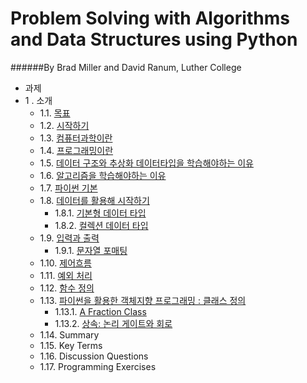 Problem Solving with Algorithms and Data Structures using Python
===
######By Brad Miller and David Ranum, Luther College

* 과제
* 1 .  소개
    * 1.1. [목표](objectives.md)
    * 1.2. [시작하기](getting_start.md)
    * 1.3. [컴퓨터과학이란](computer_science.md)
    * 1.4. [프로그래밍이란](programming.ipynb)
    * 1.5. [데이터 구조와 추상화 데이터타입을 학습해야하는 이유](data_srtucture_abstraction.ipynb)
    * 1.6. [알고리즘을 학습해야하는 이유](reason_to_study_algorithm.ipynb)
    * 1.7. [파이썬 기본](basic_python.ipynb)
    * 1.8. [데이터를 활용해 시작하기](start_with_data.ipynb)
        * 1.8.1. [기본형 데이터 타입](atomic_data_type.ipynb)
        * 1.8.2. [컬렉션 데이터 타입](collection_data_type.ipynb)
    * 1.9. [입력과 출력](1.9_input_and_output.ipynb)
        * 1.9.1. [문자열 포매팅](1.9.1_string_formatting.ipynb)
    * 1.10. [제어흐름](1.10_control_structure.ipynb)
    * 1.11. [예외 처리](1.11_exception_handling.ipynb)
    * 1.12. [함수 정의](1.12_defining_functions.ipynb)
    * 1.13. [파이썬을 활용한 객체지향 프로그래밍 : 클래스 정의](1.13_oop_in_python.ipynb)
        * 1.13.1. [A Fraction Class](1.13.1_a_fraction_class.ipynb)
        * 1.13.2. [상속: 논리 게이트와 회로](1.13.2_inheritance.ipynb)
    * 1.14. Summary
    * 1.15. Key Terms
    * 1.16. Discussion Questions
    * 1.17. Programming Exercises